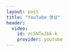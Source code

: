 ```yaml
---
layout: post
title: "YouTube 영상"
header:
  video:
    id: zc5NTeJbk-k
    provider: youtube
---
```

